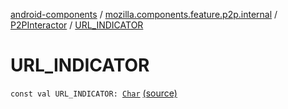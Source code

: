 [android-components](../../index.md) / [mozilla.components.feature.p2p.internal](../index.md) / [P2PInteractor](index.md) / [URL_INDICATOR](./-u-r-l_-i-n-d-i-c-a-t-o-r.md)

# URL_INDICATOR

`const val URL_INDICATOR: `[`Char`](https://kotlinlang.org/api/latest/jvm/stdlib/kotlin/-char/index.html) [(source)](https://github.com/mozilla-mobile/android-components/blob/master/components/feature/p2p/src/main/java/mozilla/components/feature/p2p/internal/P2PInteractor.kt#L138)